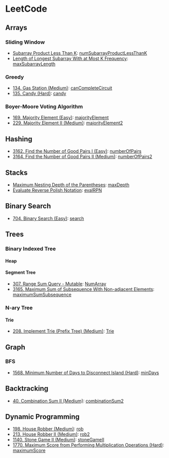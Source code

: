 # LeetCode
## Arrays
### Sliding Window 
* [Subarray Product Less Than K](https://leetcode.com/problems/subarray-product-less-than-k): [numSubarrayProductLessThanK](./src/array/numSubarrayProductLessThanK.js)
* [Length of Longest Subarray With at Most K Frequency](https://leetcode.com/problems/length-of-longest-subarray-with-at-most-k-frequency): [maxSubarrayLength](./src/array/maxSubarrayLength.js)

### Greedy 
* [134. Gas Station (Medium)](https://leetcode.com/problems/gas-station): [canCompleteCircuit](./src/array/canCompleteCircuit.ts)
* [135. Candy (Hard)](https://leetcode.com/problems/candy): [candy](./src/array/candy.ts)

### Boyer-Moore Voting Algorithm
* [169. Majority Element (Easy)](https://leetcode.com/problems/majority-element): [majorityElement](./src/array/majorityElement.js)
* [229. Majority Element II (Medium)](https://leetcode.com/problems/majority-element-ii): [majorityElement2](./src/array/majorityElement2.js)

## Hashing 
* [3162. Find the Number of Good Pairs I (Easy)](https://leetcode.com/problems/find-the-number-of-good-pairs-i): [numberOfPairs](./src/numberOfPairs.js)
* [3164. Find the Number of Good Pairs II (Medium)](https://leetcode.com/problems/find-the-number-of-good-pairs-ii): [numberOfPairs2](./src/numberOfPairs2.js)

## Stacks 
* [Maximum Nesting Depth of the Parentheses](https://leetcode.com/problems/maximum-nesting-depth-of-the-parentheses): [maxDepth](./src/maxDepth.js)
* [Evaluate Reverse Polish Notation](https://leetcode.com/problems/evaluate-reverse-polish-notation): [evalRPN](./src/evalRPN.js)

## Binary Search 
* [704. Binary Search (Easy)](https://leetcode.com/problems/binary-search): [search](./src/binarysearch/search.ts)

## Trees
### Binary Indexed Tree
#### Heap
#### Segment Tree
* [307. Range Sum Query - Mutable](https://leetcode.com/problems/range-sum-query-mutable): [NumArray](./src/NumArray.js)
* [3165. Maximum Sum of Subsequence With Non-adjacent Elements](https://leetcode.com/problems/maximum-sum-of-subsequence-with-non-adjacent-elements): [maximumSumSubsequence](./src/maximumSumSubsequence.js)

### N-ary Tree 
#### Trie 
* [208. Implement Trie (Prefix Tree) (Medium)](https://leetcode.com/problems/implement-trie-prefix-tree): [Trie](./src/tree/Trie.ts)

## Graph
### BFS
* [1568. Minimum Number of Days to Disconnect Island (Hard)](https://leetcode.com/problems/minimum-number-of-days-to-disconnect-island): [minDays](./src/graph/minDays.ts)

## Backtracking 
* [40. Combination Sum II (Medium)](https://leetcode.com/problems/combination-sum-ii): [combinationSum2](./src/backtrack/combinationSum2.ts)

## Dynamic Programming 
* [198. House Robber (Medium)](https://leetcode.com/problems/house-robber): [rob](./src/DP/rob.js)
* [213. House Robber II (Medium)](https://leetcode.com/problems/house-robber-ii): [rob2](./src/DP/rob2.js)
* [1140. Stone Game II (Medium)](https://leetcode.com/problems/stone-game-ii): [stoneGameII](./src/DP/stoneGameII.ts)
* [1770. Maximum Score from Performing Multiplication Operations (Hard)](https://leetcode.com/problems/maximum-score-from-performing-multiplication-operations): [maximumScore](./src/DP/maximumScore.ts)